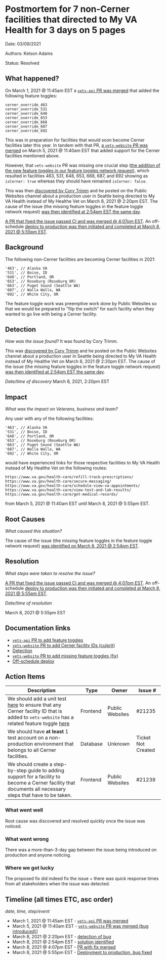 # Postmortem for 7 non-Cerner facilities that directed to My VA Health for 3 days on 5 pages

Date: 03/09/2021

Authors: Kelson Adams

Status: Resolved

## What happened?

On March 1, 2021 @ 11:45am EST a [`vets-api` PR was merged](https://github.com/department-of-veterans-affairs/vets-api/pull/6045) that added the following feature toggles:

```
cerner_override_463
cerner_override_531
cerner_override_648
cerner_override_653
cerner_override_668
cerner_override_687
cerner_override_692
```

This was in preparation for facilities that would soon become Cerner facilities later this year. In tandem with that PR, [a `vets-website` PR was merged](https://github.com/department-of-veterans-affairs/vets-website/pull/16220) on March 5, 2021 @ 11:40am EST that added support for the Cerner facilities mentioned above.

However, that `vets-website` PR was missing one crucial step ([the addition of the new feature toggles in our feature toggles network request](https://github.com/department-of-veterans-affairs/vets-website/pull/16295/files)), which resulted in facilities 463, 531, 648, 653, 668, 687, and 692 showing as `isCerner: true` whereas they should have remained `isCerner: false`.

This was then [discovered by Cory Trimm](https://dsva.slack.com/archives/C52CL1PKQ/p1615231277236500) and he posted on the Public Websites channel about a production user in Seattle being directed to My VA Health instead of My Healthe Vet on March 8, 2021 @ 2:20pm EST. The cause of the issue (the missing feature toggles in the feature toggle network request) [was then identified at 2:54pm EST the same day](https://dsva.slack.com/archives/C52CL1PKQ/p1615233244248900?thread_ts=1615231277.236500&cid=C52CL1PKQ).

[A PR that fixed the issue passed CI and was merged @ 4:07pm EST](https://dsva.slack.com/archives/CBU0KDSB1/p1615237653334300?thread_ts=1615233939.312300&cid=CBU0KDSB1). An off-schedule [deploy to production was then initiated and completed at March 8, 2021 @ 5:55pm EST](https://dsva.slack.com/archives/CBU0KDSB1/p1615244095346700?thread_ts=1615233939.312300&cid=CBU0KDSB1).

## Background

The following non-Cerner facilities are becoming Cerner facilities in 2021:

```
'463', // Alaska VA
'531', // Boise, ID
'648', // Portland, OR
'653', // Roseburg (Roseburg OR)
'663', // Puget Sound (Seattle WA)
'687', // Walla Walla, WA
'692', // White City, OR
```

The feature toggle work was preemptive work done by Public Websites so that we would be prepared to "flip the switch" for each facility when they wanted to go live with being a Cerner facility.

## Detection
_How was the issue found?_ It was found by Cory Trimm.

This was [discovered by Cory Trimm](https://dsva.slack.com/archives/C52CL1PKQ/p1615231277236500) and he posted on the Public Websites channel about a production user in Seattle being directed to My VA Health instead of My Healthe Vet on March 8, 2021 @ 2:20pm EST. The cause of the issue (the missing feature toggles in the feature toggle network request) [was then identified at 2:54pm EST the same day](https://dsva.slack.com/archives/C52CL1PKQ/p1615233244248900?thread_ts=1615231277.236500&cid=C52CL1PKQ).

_Date/time of discovery_ March 8, 2021, 2:20pm EST

## Impact

_What was the impact on Veterans, business and team?_

Any user with any of the following facilities:

```
'463', // Alaska VA
'531', // Boise, ID
'648', // Portland, OR
'653', // Roseburg (Roseburg OR)
'663', // Puget Sound (Seattle WA)
'687', // Walla Walla, WA
'692', // White City, OR
```

would have experienced links for those respective facilities to My VA Health instead of My Healthe Vet on the following routes:

```
https://www.va.gov/health-care/refill-track-prescriptions/
https://www.va.gov/health-care/secure-messaging/
https://www.va.gov/health-care/schedule-view-va-appointments/
https://www.va.gov/health-care/view-test-and-lab-results/
https://www.va.gov/health-care/get-medical-records/
```

from March 5, 2021 @ 11:40am EST until March 8, 2021 @ 5:55pm EST.

## Root Causes

_What caused this situation?_

The cause of the issue (the missing feature toggles in the feature toggle network request) [was identified on March 8, 2021 @ 2:54pm EST](https://dsva.slack.com/archives/C52CL1PKQ/p1615233244248900?thread_ts=1615231277.236500&cid=C52CL1PKQ).

## Resolution
_What steps were taken to resolve the issue?_

[A PR that fixed the issue passed CI and was merged @ 4:07pm EST](https://dsva.slack.com/archives/CBU0KDSB1/p1615237653334300?thread_ts=1615233939.312300&cid=CBU0KDSB1). An off-schedule [deploy to production was then initiated and completed at March 8, 2021 @ 5:55pm EST](https://dsva.slack.com/archives/CBU0KDSB1/p1615244095346700?thread_ts=1615233939.312300&cid=CBU0KDSB1).

_Date/time of resolution_

March 8, 2021 @ 5:55pm EST

## Documentation links

- [`vets-api` PR to add feature toggles](https://github.com/department-of-veterans-affairs/vets-api/pull/6045)
- [`vets-website` PR to add Cerner facility IDs (culprit)](https://github.com/department-of-veterans-affairs/vets-website/pull/16220)
- [Detection](https://dsva.slack.com/archives/C52CL1PKQ/p1615231277236500)
- [`vets-website` PR to add missing feature toggles (fix)](https://github.com/department-of-veterans-affairs/vets-website/pull/16295)
- [Off-schedule deploy](https://dsva.slack.com/archives/CBU0KDSB1/p1615233939312300)

## Action Items

| Description                    | Type    | Owner        | Issue # |
| ------------------------------ | ------- | ------------ | ------- |
| We should add a unit test [here](https://github.com/department-of-veterans-affairs/vets-website/blob/dbd95d9098ccd5acc1787ceb9ee3fc55da3e7852/src/platform/utilities/cerner/index.js#L5) to ensure that any Cerner facility ID that is added to `vets-website` has a related feature toggle [here](https://github.com/department-of-veterans-affairs/vets-website/blob/3f41da4363074b54dc3efab7baff0f4898bb47a4/src/platform/utilities/feature-toggles/featureFlagNames.js#L67) | Frontend | Public Websites | #21235 |
| We should have __at least__ 1 test account on a non-production environment that belongs to all Cerner facilities. | Database | Unknown | Ticket Not Created |
| We should create a step-by-step guide to adding support for a facility to become a Cerner facility that documents all necessary steps that have to be taken. | Frontend | Public Websites | #21239 |

### What went well

Root cause was discovered and resolved quickly once the issue was noticed.

### What went wrong

There was a more-than-3-day gap between the issue being introduced on production and anyone noticing.

### Where we got lucky

The proposed fix did indeed fix the issue + there was quick response times from all stakeholders when the issue was detected.

## Timeline (all times ETC, asc order)

_date, time, step/event_

- March 1, 2021 @ 11:45am EST - [`vets-api` PR was merged](https://github.com/department-of-veterans-affairs/vets-api/pull/6045)
- March 5, 2021 @ 11:40am EST - [`vets-website` PR was merged (bug introduced)](https://github.com/department-of-veterans-affairs/vets-website/pull/16220)]
- March 8, 2021 @ 2:20pm EST - [detection of bug](https://dsva.slack.com/archives/C52CL1PKQ/p1615231277236500)
- March 8, 2021 @ 2:54pm EST - [solution identified](https://dsva.slack.com/archives/C52CL1PKQ/p1615233244248900?thread_ts=1615231277.236500&cid=C52CL1PKQ)
- March 8, 2021 @ 4:07pm EST - [PR with fix merged](https://dsva.slack.com/archives/CBU0KDSB1/p1615237653334300?thread_ts=1615233939.312300&cid=CBU0KDSB1)
- March 8, 2021 @ 5:55pm EST - [Deployment to production, bug fixed](https://dsva.slack.com/archives/CBU0KDSB1/p1615244095346700?thread_ts=1615233939.312300&cid=CBU0KDSB1)
